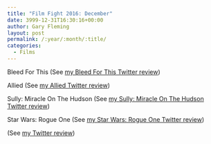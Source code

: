 ```yaml
---
title: "Film Fight 2016: December"
date: 3999-12-31T16:30:16+00:00
author: Gary Fleming
layout: post
permalink: /:year/:month/:title/
categories:
  - Films
---
```


Bleed For This (See [my Bleed For This Twitter review](https://twitter.com/garyfleming/status/805085470396911616))

Allied (See [my Allied Twitter review](https://twitter.com/garyfleming/status/805086572379074560))

Sully: Miracle On The Hudson (See [my Sully: Miracle On The Hudson Twitter review](https://twitter.com/garyfleming/status/808019193182425089))

Star Wars: Rogue One (See [my Star Wars: Rogue One Twitter review](https://twitter.com/garyfleming/status/810099139384143873))


 (See [my  Twitter review]())